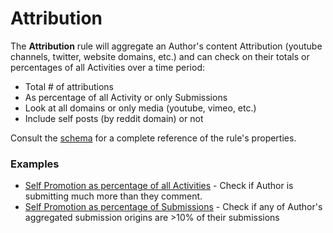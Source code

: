 # Attribution

The **Attribution** rule will aggregate an Author's content Attribution (youtube channels, twitter, website domains, etc.) and can check on their totals or percentages of all Activities over a time period:
* Total # of attributions 
* As percentage of all Activity or only Submissions
* Look at all domains or only media (youtube, vimeo, etc.)
* Include self posts (by reddit domain) or not

Consult the [schema](https://json-schema.app/view/%23/%23%2Fdefinitions%2FCheckJson/%23%2Fdefinitions%2FAttributionJSONConfig?url=https%3A%2F%2Fraw.githubusercontent.com%2FFoxxMD%2Freddit-context-bot%2Fmaster%2Fsrc%2FSchema%2FApp.json) for a complete reference of the rule's properties.

### Examples

* [Self Promotion as percentage of all Activities](/docs/examples/attribution/redditSelfPromoAll.json5) - Check if Author is submitting much more than they comment.
* [Self Promotion as percentage of Submissions](/docs/examplesm/attribution/redditSelfPromoSubmissionsOnly.json5) - Check if any of Author's aggregated submission origins are >10% of their submissions
